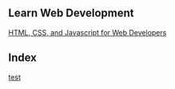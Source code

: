 ## Learn Web Development

[HTML, CSS, and Javascript for Web Developers](https://www.coursera.org/learn/html-css-javascript-for-web-developers/home/welcome)

## Index

[test](https://chenbaobaoaiyabaobao.github.io/coursera-web-development/test/)
